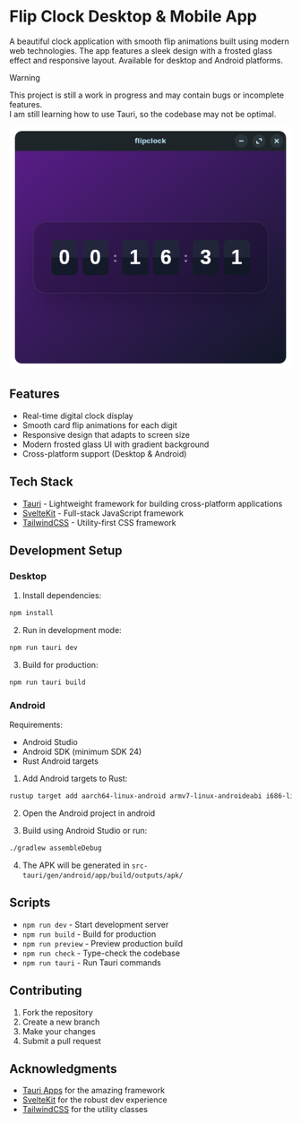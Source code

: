# Flip Clock Desktop & Mobile App

A beautiful clock application with smooth flip animations built using modern web technologies. The app features a sleek design with a frosted glass effect and responsive layout. Available for desktop and Android platforms.

> [!WARNING]
> This project is still a work in progress and may contain bugs or incomplete features.  
> I am still learning how to use Tauri, so the codebase may not be optimal.

[![Watch the video](screenshot.png)](https://raw.githubusercontent.com/ifsvivek/FlipClock/main/video.mp4)

## Features

-   Real-time digital clock display
-   Smooth card flip animations for each digit
-   Responsive design that adapts to screen size
-   Modern frosted glass UI with gradient background
-   Cross-platform support (Desktop & Android)

## Tech Stack

-   [Tauri](https://tauri.app/) - Lightweight framework for building cross-platform applications
-   [SvelteKit](https://kit.svelte.dev/) - Full-stack JavaScript framework
-   [TailwindCSS](https://tailwindcss.com/) - Utility-first CSS framework

## Development Setup

### Desktop

1. Install dependencies:

```bash
npm install
```

2. Run in development mode:

```bash
npm run tauri dev
```

3. Build for production:

```bash
npm run tauri build
```

### Android

Requirements:

-   Android Studio
-   Android SDK (minimum SDK 24)
-   Rust Android targets

1. Add Android targets to Rust:

```bash
rustup target add aarch64-linux-android armv7-linux-androideabi i686-linux-android x86_64-linux-android
```

2. Open the Android project in android

3. Build using Android Studio or run:

```bash
./gradlew assembleDebug
```

4. The APK will be generated in `src-tauri/gen/android/app/build/outputs/apk/`

## Scripts

-   `npm run dev` - Start development server
-   `npm run build` - Build for production
-   `npm run preview` - Preview production build
-   `npm run check` - Type-check the codebase
-   `npm run tauri` - Run Tauri commands

## Contributing

1. Fork the repository
2. Create a new branch
3. Make your changes
4. Submit a pull request

## Acknowledgments

-   [Tauri Apps](https://github.com/tauri-apps) for the amazing framework
-   [SvelteKit](https://github.com/sveltejs/kit) for the robust dev experience
-   [TailwindCSS](https://github.com/tailwindlabs/tailwindcss) for the utility classes

